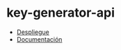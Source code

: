 # key-generator-api

- [Despliegue](https://key-generator.fly.dev/)
- [Documentación](https://app.swaggerhub.com/apis-docs/Geaglts/key-generator/1.0.0)
